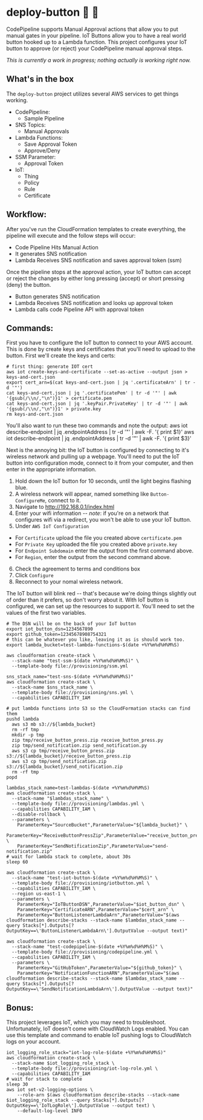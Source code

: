 deploy-button :ship: :red_circle:
======

CodePipeline supports Manual Approval actions that allow you to put manual gates in your pipeline. IoT Buttons allow you to have a real world button hooked up to a Lambda function. This project configures your IoT button to approve (or reject) your CodePipeline manual approval steps.

*This is currently a work in progress; nothing actually is working right now.*

What's in the box
------

The `deploy-button` project utilizes several AWS services to get things working. 

* CodePipeline:
  *  Sample Pipeline
* SNS Topics:
  * Manual Approvals
* Lambda Functions:
  * Save Approval Token
  * Approve/Deny
* SSM Parameter: 
  * Approval Token
* IoT:
  * Thing
  * Policy
  * Rule
  * Certificate

Workflow:
------
After you've run the CloudFormation templates to create everything, the pipeline will execute and the follow steps will occur:
* Code Pipeline Hits Manual Action
* It generates SNS notification
* Lambda Receives SNS notification and saves approval token (ssm)

Once the pipeline stops at the approval action, your IoT button can accept or reject the changes by either long pressing (accept) or short pressing (deny) the button.
* Button generates SNS notification
* Lambda Receives SNS notification and looks up approval token
* Lambda calls code Pipeline API with approval token


Commands:
-----
First you have to configure the IoT button to connect to your AWS account. This is done by create keys and certificates that you'll need to upload to the button. First we'll create the keys and certs:

    # first thing: generate IOT cert
    aws iot create-keys-and-certificate --set-as-active --output json > keys-and-cert.json
    export cert_arn=$(cat keys-and-cert.json | jq '.certificateArn' | tr -d '"')
    cat keys-and-cert.json | jq '.certificatePem' | tr -d '"' | awk '{gsub(/\\n/,"\n")}1' > certificate.pem
    cat keys-and-cert.json | jq '.keyPair.PrivateKey' | tr -d '"' | awk '{gsub(/\\n/,"\n")}1' > private.key
    rm keys-and-cert.json

You'll also want to run these two commands and note the output:
    aws iot describe-endpoint | jq .endpointAddress | tr -d '"' | awk -F. '{ print $1}'
    aws iot describe-endpoint | jq .endpointAddress | tr -d '"' | awk -F. '{ print $3}'

Next is the annoying bit: the IoT button is configured by connecting to it's wireless network and pulling up a webpage. You'll need to put the IoT button into configuration mode, connect to it from your computer, and then enter in the appropriate information.
1. Hold down the IoT button for 10 seconds, until the light begins flashing blue.
2. A wireless network will appear, named something like `Button-ConfigureMe`, connect to it.
3. Navigate to http://192.168.0.1/index.html
4. Enter your wifi information -- *note*: if you're on a network that configures wifi via a redirect, you won't be able to use your IoT button.
5. Under `AWS IoT Configuration`
  * For `Certificate` upload the file you created above `certificate.pem`
  * For `Private Key` uploaded the file you created above `private.key`
  * For `Endpoint Subdomain` enter the output from the first command above.
  * For `Region`, enter the output from the second command above.
 6. Check the agreement to terms and conditions box
 7. Click `Configure`
 8. Reconnect to your nomal wireless network.

The IoT button will blink red -- that's because we're doing things slightly out of order than it prefers, so don't worry about it. With IoT button is configured, we can set up the resources to support it. You'll need to set the values of the first two variables.


    # The DSN will be on the back of your IoT button
    export iot_button_dsn=1234567890
    export github_token=12345678908754321
    # this can be whatever you like, leaving it as is should work too.
    export lambda_bucket=test-lambda-functions-$(date +%Y%m%d%H%M%S)

    aws cloudformation create-stack \
      --stack-name "test-ssm-$(date +%Y%m%d%H%M%S)" \
      --template-body file://provisioning/ssm.yml

    sns_stack_name="test-sns-$(date +%Y%m%d%H%M%S)"
    aws cloudformation create-stack \
      --stack-name $sns_stack_name \
      --template-body file://provisioning/sns.yml \
      --capabilities CAPABILITY_IAM

    # put lambda functions into S3 so the CloudFormation stacks can find them
    pushd lambda
      aws s3 mb s3://${lambda_bucket}
      rm -rf tmp
      mkdir -p tmp
      zip tmp/receive_button_press.zip receive_button_press.py
      zip tmp/send_notification.zip send_notification.py
      aws s3 cp tmp/receive_button_press.zip s3://${lambda_bucket}/receive_button_press.zip
      aws s3 cp tmp/send_notification.zip s3://${lambda_bucket}/send_notification.zip
      rm -rf tmp
    popd

    lambdas_stack_name=test-lambdas-$(date +%Y%m%d%H%M%S)
    aws cloudformation create-stack \
      --stack-name "$lambdas_stack_name" \
      --template-body file://provisioning/lambdas.yml \
      --capabilities CAPABILITY_IAM \
      --disable-rollback \
      --parameters \
        ParameterKey="SourceBucket",ParameterValue="${lambda_bucket}" \
        ParameterKey="ReceiveButtonPressZip",ParameterValue="receive_button_press.zip" \
        ParameterKey="SendNotificationZip",ParameterValue="send-notification.zip"
    # wait for lambda stack to complete, about 30s
    sleep 60

    aws cloudformation create-stack \
      --stack-name "test-iot-button-$(date +%Y%m%d%H%M%S)" \
      --template-body file://provisioning/iotbutton.yml \
      --capabilities CAPABILITY_IAM \
      --region us-east-1 \
      --parameters \
        ParameterKey="IoTButtonDSN",ParameterValue="$iot_button_dsn" \
        ParameterKey="CertificateARN",ParameterValue="$cert_arn" \
        ParameterKey="ButtonListenerLambdaArn",ParameterValue="$(aws cloudformation describe-stacks --stack-name $lambdas_stack_name --query Stacks[*].Outputs[?OutputKey==\'ButtonListenerLambdaArn\'].OutputValue --output text)"

    aws cloudformation create-stack \
      --stack-name "test-codepipeline-$(date +%Y%m%d%H%M%S)" \
      --template-body file://provisioning/codepipeline.yml \
      --capabilities CAPABILITY_IAM \
      --parameters \
        ParameterKey="GitHubToken",ParameterValue="${github_token}" \
        ParameterKey="NotificationFunctionARN",ParameterValue="$(aws cloudformation describe-stacks --stack-name $lambdas_stack_name --query Stacks[*].Outputs[?OutputKey==\'SendNotificationLambdaArn\'].OutputValue --output text)"


Bonus:
-----
This project leverages IoT, which you may need to troubleshoot. Unfortunately, IoT doesn't come with CloudWatch Logs enabled. You can use this template and command to enable IoT pushing logs to CloudWatch logs on your account.

    iot_logging_role_stack="iot-log-role-$(date +%Y%m%d%H%M%S)"
    aws cloudformation create-stack \
      --stack-name $iot_logging_role_stack \
      --template-body file://provisioning/iot-log-role.yml \
      --capabilities CAPABILITY_IAM
    # wait for stack to complete
    sleep 30
    aws iot set-v2-logging-options \
        --role-arn $(aws cloudformation describe-stacks --stack-name $iot_logging_role_stack --query Stacks[*].Outputs[?OutputKey==\'IoTLogRole\'].OutputValue --output text) \
        --default-log-level INFO
